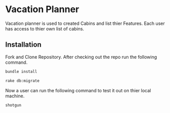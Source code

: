 # Vacation Planner
Vacation planner is used to created Cabins and list thier Features. Each user has access to thier own list of cabins.

## Installation
Fork and Clone Repository. After checking out the repo run the following command.

```zsh
bundle install
```

```zsh
rake db:migrate
```

Now a user can run the following command to test it out on thier local machine.
```zsh
shotgun
```

